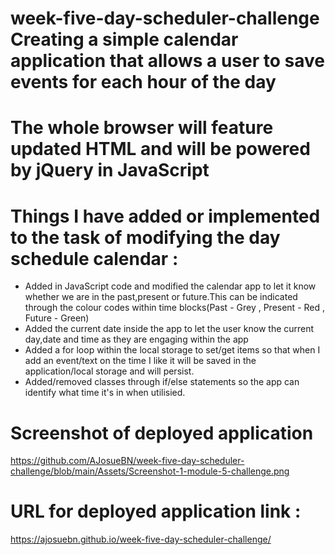 # week-five-day-scheduler-challenge Creating a simple calendar application that allows a user to save events for each hour of the day
# The whole browser will feature updated HTML and will be powered by jQuery in JavaScript

# Things I have added or implemented to the task of modifying the day schedule calendar : 

- Added in JavaScript code and modified the calendar app to let it know whether we are in the past,present or future.This can be indicated through the colour codes within time blocks(Past - Grey , Present - Red , Future - Green)
- Added the current date inside the app to let the user know the current day,date and time as they are engaging within the app
- Added a for loop within the local storage to set/get items so that when I add an event/text on the time I like it will be saved in the application/local storage and will persist.
- Added/removed classes through if/else statements so the app can identify what time it's in when utilisied.

# Screenshot of deployed application
https://github.com/AJosueBN/week-five-day-scheduler-challenge/blob/main/Assets/Screenshot-1-module-5-challenge.png

# URL for deployed application link :
https://ajosuebn.github.io/week-five-day-scheduler-challenge/

